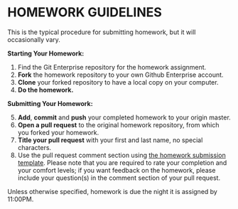 # HOMEWORK GUIDELINES

This is the typical procedure for submitting homework, but it will occasionally vary.

**Starting Your Homework:**

1. Find the Git Enterprise repository for the homework assignment.
2. **Fork** the homework repository to your own Github Enterprise account.
3. **Clone** your forked repository to have a local copy on your computer.
4. **Do the homework.**

**Submitting Your Homework:**

5. **Add**, **commit** and **push** your completed homework to your origin master.
6. **Open a pull request** to the original homework repository, from which you forked your homework.
7. **Title your pull request** with your first and last name, no special characters.
8. Use the pull request comment section using [the homework submission template](https://git.generalassemb.ly/sei-nyc-phoenix/class-info/blob/master/homework/template_homework-submission.md). Please note that you are required to rate your completion and your comfort levels; if you want feedback on the homework, please include your question(s) in the comment section of your pull request.

Unless otherwise specified, homework is due the night it is assigned by 11:00PM.
